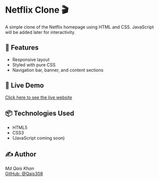 # Netflix Clone 🎬

A simple clone of the Netflix homepage using HTML and CSS. JavaScript will be added later for interactivity.

## 🚀 Features

- Responsive layout
- Styled with pure CSS
- Navigation bar, banner, and content sections

## 🚀 Live Demo

[Click here to see the live website](http://sage-jelly-af84c9.netlify.app)

## 📦 Technologies Used

- HTML5
- CSS3
- (JavaScript coming soon)

## ✍ Author

*Md Qais Khan*  
[GitHub: @Qais308](https://github.com/Qais308)

